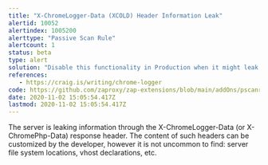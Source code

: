 ```yaml
---
title: "X-ChromeLogger-Data (XCOLD) Header Information Leak"
alertid: 10052
alertindex: 1005200
alerttype: "Passive Scan Rule"
alertcount: 1
status: beta
type: alert
solution: "Disable this functionality in Production when it might leak information that could be leveraged by an attacker. Alternatively ensure that use of the functionality is tied to a strong authorization check and only available to administrators or support personnel for troubleshooting purposes not general users."
references:
   - https://craig.is/writing/chrome-logger
code: https://github.com/zaproxy/zap-extensions/blob/main/addOns/pscanrulesBeta/src/main/java/org/zaproxy/zap/extension/pscanrulesBeta/XChromeLoggerDataInfoLeakScanRule.java
date: 2020-11-02 15:05:54.417Z
lastmod: 2020-11-02 15:05:54.417Z
---
```

The server is leaking information through the X-ChromeLogger-Data (or X-ChromePhp-Data) response header. The content of such headers can be customized by the developer, however it is not uncommon to find: server file system locations, vhost declarations, etc.
